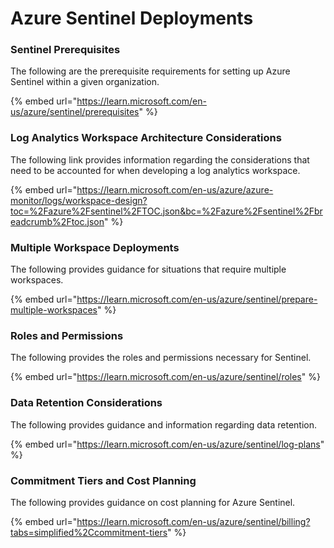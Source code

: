 # Azure Sentinel Deployments

### Sentinel Prerequisites

The following are the prerequisite requirements for setting up Azure Sentinel within a given organization.&#x20;

{% embed url="https://learn.microsoft.com/en-us/azure/sentinel/prerequisites" %}

### Log Analytics Workspace Architecture Considerations

The following link provides information regarding the considerations that need to be accounted for when developing a log analytics workspace.&#x20;

{% embed url="https://learn.microsoft.com/en-us/azure/azure-monitor/logs/workspace-design?toc=%2Fazure%2Fsentinel%2FTOC.json&bc=%2Fazure%2Fsentinel%2Fbreadcrumb%2Ftoc.json" %}

### Multiple Workspace Deployments

The following provides guidance for situations that require multiple workspaces.

{% embed url="https://learn.microsoft.com/en-us/azure/sentinel/prepare-multiple-workspaces" %}

### Roles and Permissions

The following provides the roles and permissions necessary for Sentinel.

{% embed url="https://learn.microsoft.com/en-us/azure/sentinel/roles" %}

### Data Retention Considerations

The following provides guidance and information regarding data retention.

{% embed url="https://learn.microsoft.com/en-us/azure/sentinel/log-plans" %}

### Commitment Tiers and Cost Planning

The following provides guidance on cost planning for Azure Sentinel.

{% embed url="https://learn.microsoft.com/en-us/azure/sentinel/billing?tabs=simplified%2Ccommitment-tiers" %}
